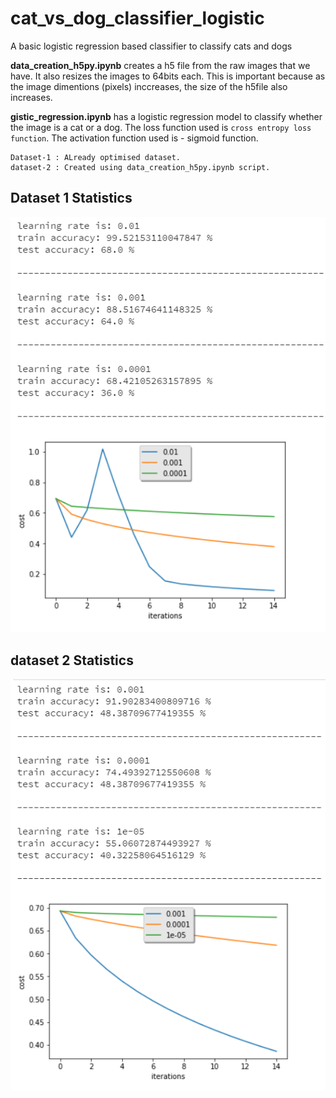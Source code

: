 # cat_vs_dog_classifier_logistic
A basic logistic regression based classifier to classify cats and dogs

**data_creation_h5py.ipynb** creates a h5 file from the raw images that we have. It also resizes the images to 64bits each. This is important because as the image dimentions (pixels) inccreases, the size of  the h5file also increases.

**gistic_regression.ipynb** has a logistic regression model to classify whether the image is a cat or a dog.
The loss function used is ```cross entropy loss function```.
The activation function used is - sigmoid function.

```
Dataset-1 : ALready optimised dataset.
dataset-2 : Created using data_creation_h5py.ipynb script.
```

## Dataset 1 Statistics
![Dataset 1 statistics](https://github.com/mehtaanuj95/cat_vs_dog_classifier_logistic/blob/master/comparison_dataset_1.PNG)

## dataset 2 Statistics
![dataset 2 statistics](https://github.com/mehtaanuj95/cat_vs_dog_classifier_logistic/blob/master/comparison_dataset_2.PNG)


